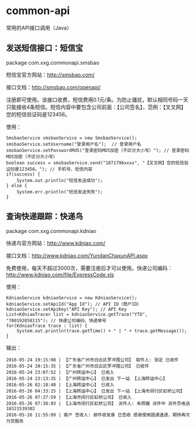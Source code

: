 # common-api
常用的API接口调用（Java）

## 发送短信接口：短信宝
package com.xxg.commonapi.smsbao

短信宝官方网站：http://smsbao.com/

接口文档：http://smsbao.com/openapi/

注册即可使用。该接口收费，短信费用0.1元/条。为防止骚扰，默认相同号码一天只能接收4条短信。短信内容中要包含公司前面：【公司签名】，范例：【叉叉网】您的短信验证码是123456。

使用：
```
SmsbaoService smsbaoService = new SmsbaoService();
smsbaoService.setUsername("登录用户名");  // 登录用户名
smsbaoService.setPasswordMd5("登录密码MD5加密（不区分大小写）"); // 登录密码MD5加密（不区分大小写）
boolean success = smsbaoService.send("1871796xxxx", "【叉叉网】您的短信验证码是123456。"); // 手机号、短信内容
if(success) {
	System.out.println("短信发送成功");
} else {
	System.err.println("短信发送失败");
}
```

## 查询快递跟踪：快递鸟
package com.xxg.commonapi.kdniao

快递鸟官方网站：http://www.kdniao.com/

接口文档：http://www.kdniao.com/YundanChaxunAPI.aspx

免费使用，每天不超过3000次，需要注册后才可以使用。快递公司编码：http://www.kdniao.com/file/ExpressCode.xls

使用：
```
KdniaoService kdniaoService = new KdniaoService();
kdniaoService.setApiId("App Id"); // API ID（商户ID）
kdniaoService.setApiKey("API Key"); // API Key
List<KdniaoTrace> list = kdniaoService.getTrace("YTO", "700192858115"); // 快递公司编码、快递单号
for(KdniaoTrace trace : list) {
	System.out.println(trace.getTime() + " | " + trace.getMessage());
}
```
输出：
```
2016-05-24 19:15:08 | 【广东省广州市白云区罗冲围公司】 取件人: 张定 已收件
2016-05-24 20:15:35 | 【广东省广州市白云区罗冲围公司】 已收件
2016-05-24 23:07:52 | 【广州转运中心】 已收入
2016-05-24 23:13:35 | 【广州转运中心】 已发出 下一站 【上海转运中心】
2016-05-26 02:18:40 | 【上海转运中心】 已收入
2016-05-26 04:33:15 | 【上海转运中心】 已发出 下一站 【上海市闵行区虹桥公司】
2016-05-26 07:37:59 | 【上海市闵行区虹桥公司】 已收入
2016-05-26 07:38:03 | 【上海市闵行区虹桥公司】 派件人: 朱照耀 派件中 派件员电话18321539302
2016-05-26 11:55:09 | 客户 签收人: 邮件收发章 已签收 感谢使用圆通速递，期待再次为您服务
```